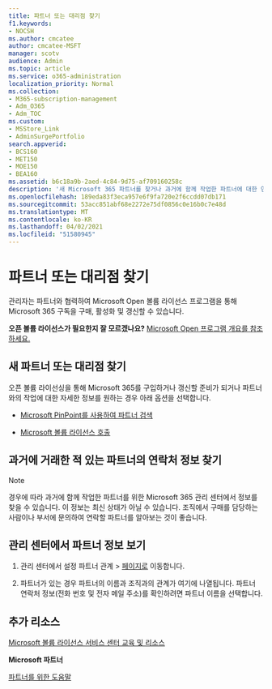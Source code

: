 ```yaml
---
title: 파트너 또는 대리점 찾기
f1.keywords:
- NOCSH
ms.author: cmcatee
author: cmcatee-MSFT
manager: scotv
audience: Admin
ms.topic: article
ms.service: o365-administration
localization_priority: Normal
ms.collection:
- M365-subscription-management
- Adm_O365
- Adm_TOC
ms.custom:
- MSStore_Link
- AdminSurgePortfolio
search.appverid:
- BCS160
- MET150
- MOE150
- BEA160
ms.assetid: b6c18a9b-2aed-4c84-9d75-af709160258c
description: '새 Microsoft 365 파트너를 찾거나 과거에 함께 작업한 파트너에 대한 연락처 정보를 얻는 방법을 알아보는 방법을 배워야 합니다. '
ms.openlocfilehash: 189eda83f3eca957e6f9fa720e2f6ccdd07db171
ms.sourcegitcommit: 53acc851abf68e2272e75df0856c0e16b0c7e48d
ms.translationtype: MT
ms.contentlocale: ko-KR
ms.lasthandoff: 04/02/2021
ms.locfileid: "51580945"
---
```

# <a name="find-your-partner-or-reseller"></a>파트너 또는 대리점 찾기

관리자는 파트너와 협력하여 Microsoft Open 볼륨 라이선스 프로그램을 통해 Microsoft 365 구독을 구매, 활성화 및 갱신할 수 있습니다. 
  
 **오픈 볼륨 라이선스가 필요한지 잘 모르겠나요?** [Microsoft Open 프로그램 개요를 참조하세요.](https://go.microsoft.com/fwlink/p/?LinkId=613298)
  
## <a name="find-a-new-partner-or-reseller"></a>새 파트너 또는 대리점 찾기

오픈 볼륨 라이선싱을 통해 Microsoft 365를 구입하거나 갱신할 준비가 되거나 파트너와의 작업에 대한 자세한 정보를 원하는 경우 아래 옵션을 선택합니다. 
  
- [Microsoft PinPoint를 사용하여 파트너 검색](https://go.microsoft.com/fwlink/p/?LinkId=613304)
    
- [Microsoft 볼륨 라이선스 호출](https://go.microsoft.com/fwlink/p/?LinkId=613305)
    
## <a name="find-contact-information-for-a-partner-youve-worked-with-in-the-past"></a>과거에 거래한 적 있는 파트너의 연락처 정보 찾기

> [!NOTE]
> 경우에 따라 과거에 함께 작업한 파트너를 위한 Microsoft 365 관리 센터에서 정보를 찾을 수 있습니다. 이 정보는 최신 상태가 아닐 수 있습니다. 조직에서 구매를 담당하는 사람이나 부서에 문의하여 연락할 파트너를 알아보는 것이 좋습니다. 
  
## <a name="get-partner-info-in-the-admin-center"></a>관리 센터에서 파트너 정보 보기

1. 관리 센터에서 설정 파트너 관계  >  <a href="https://go.microsoft.com/fwlink/p/?linkid=2074649" target="_blank">페이지로</a> 이동합니다.
  
2. 파트너가 있는 경우 파트너의 이름과 조직과의 관계가 여기에 나열됩니다. 파트너 연락처 정보(전화 번호 및 전자 메일 주소)를 확인하려면 파트너 이름을 선택합니다.
    
## <a name="more-resources"></a>추가 리소스

[Microsoft 볼륨 라이선스 서비스 센터 교육 및 리소스](https://go.microsoft.com/fwlink/?LinkId=613306)
  
 **Microsoft 파트너**
  
[파트너를 위한 도움말](https://support.microsoft.com/office/ae811622-b838-4f62-b7e9-659627374963)
  

